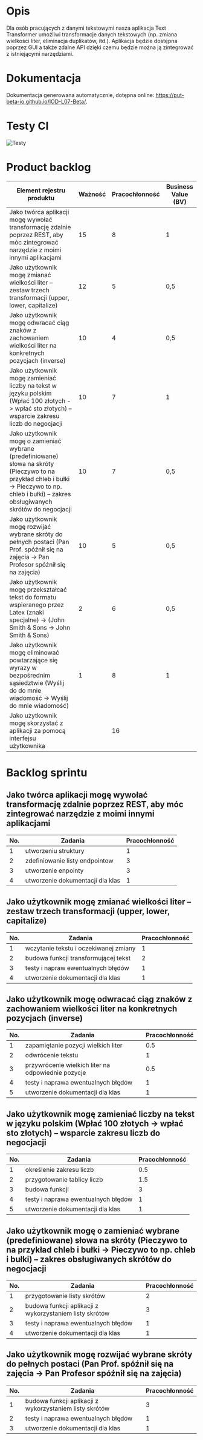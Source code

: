 
# Opis 

Dla osób pracujących z danymi tekstowymi nasza aplikacja Text Transformer umożliwi transformacje danych tekstowych (np. zmiana wielkości liter, eliminacja duplikatów, itd.). Aplikacja będzie dostępna poprzez GUI a także zdalne API dzięki czemu będzie można ją zintegrować z istniejącymi narzędziami.

# Dokumentacja 

Dokumentacja generowana automatycznie, dotępna online: https://put-beta-io.github.io/IOD-L07-Beta/.

# Testy CI 

![Testy](https://github.com/put-beta-io/IOD-L07-Beta/actions/workflows/maven.yml/badge.svg)

# Product backlog

| Element rejestru produktu	| Ważność	| Pracochłonność	| Business Value (BV) | 
|---------------------------|-----------|-------------------|---------------------|
| Jako twórca aplikacji mogę wywołać transformację zdalnie poprzez REST, aby móc zintegrować narzędzie z moimi innymi aplikacjami	| 15 | 	8	| 1 |
Jako użytkownik mogę zmianać wielkości liter – zestaw trzech transformacji (upper, lower, capitalize) |	12 |	5 |	0,5 |
| Jako użytkownik mogę odwracać ciąg znaków z zachowaniem wielkości liter na konkretnych pozycjach (inverse) | 	10	 | 4 |	0,5 |   
| Jako użytkownik mogę zamieniać liczby na tekst w języku polskim (Wpłać 100 złotych -> wpłać sto złotych) – wsparcie zakresu liczb do negocjacji |	10	| 7	| 1 |
| Jako użytkownik mogę o zamieniać wybrane (predefiniowane) słowa na skróty (Pieczywo to na przykład chleb i bułki -> Pieczywo to np. chleb i bułki) – zakres obsługiwanych skrótów do negocjacji	| 10	| 7 |	0,5 |
| Jako użytkownik mogę rozwijać wybrane skróty do pełnych postaci (Pan Prof. spóźnił się na zajęcia -> Pan Profesor spóźnił się na zajęcia)	| 10	| 5	 | 0,5 |
| Jako użytkownik mogę przekształcać tekst do formatu wspieranego przez Latex (znaki specjalne) -> (John Smith & Sons -> John Smith \& Sons)	| 2 | 	6 |	0,5 |
| Jako użytkownik mogę eliminować powtarzające się wyrazy w bezpośrednim sąsiedztwie (Wyślij do do mnie wiadomość -> Wyślij do mnie wiadomość)	| 1 | 	8 | 	1 |
| Jako użytkownik mogę skorzystać z aplikacji za pomocą interfejsu użytkownika	| 	| 16 | | 

# Backlog sprintu

## Jako twórca aplikacji mogę wywołać transformację zdalnie poprzez REST, aby móc  zintegrować narzędzie z moimi innymi aplikacjami
| No. | Zadania | Pracochłonność | 
|-----|---------|----------------|
| 1 | utworzeniu struktury |  1|
| 2 | zdefiniowanie listy endpointow | 3 |
| 3 | utworzenie enpointy | 3 |
| 4 | utworzenie dokumentacji dla klas | 1 |

## Jako użytkownik mogę zmianać wielkości liter – zestaw trzech transformacji (upper, lower, capitalize)
| No. | Zadania | Pracochłonność | 
|-----|---------|----------------|
| 1 | wczytanie tekstu i oczekiwanej zmiany | 1 |
| 2 | budowa funkcji transformującej tekst | 2 |
| 3 | testy i napraw ewentualnych błędów | 1 |
| 4 | utworzenie dokumentacji dla klas | 1 |

## Jako użytkownik mogę odwracać ciąg znaków z zachowaniem wielkości liter na konkretnych pozycjach (inverse)
| No. | Zadania | Pracochłonność | 
|-----|---------|----------------|
| 1 | zapamiętanie pozycji wielkich liter | 0.5 |
| 2 | odwrócenie tekstu | 1 |
| 3 | przywrócenie wielkich liter na odpowiednie pozycje | 0.5 |
| 4 | testy i naprawa ewentualnych błędów | 1 |
| 5 | utworzenie dokumentacji dla klas | 1 |

## Jako użytkownik mogę zamieniać liczby na tekst w języku polskim (Wpłać 100 złotych -> wpłać sto złotych) – wsparcie zakresu liczb do negocjacji
| No. | Zadania | Pracochłonność | 
|-----|---------|----------------|
| 1 | określenie zakresu liczb | 0.5 |
| 2 | przygotowanie tablicy liczb | 1.5 |
| 3 | budowa funkcji | 3 |
| 4 | testy i naprawa ewentualnych błędów | 1 |
| 5 | utworzenie dokumentacji dla klas | 1 |

## Jako użytkownik mogę o zamieniać wybrane (predefiniowane) słowa na skróty (Pieczywo to na przykład chleb i bułki -> Pieczywo to np. chleb i bułki) – zakres obsługiwanych skrótów do negocjacji
| No. | Zadania | Pracochłonność | 
|-----|---------|----------------|
| 1 | przygotowanie listy skrótów | 2 |
| 2 | budowa funkcji aplikacji z wykorzystaniem listy skrótów | 3 |
| 3 | testy i naprawa ewentualnych błędów | 1 |
| 4 | utworzenie dokumentacji dla klas | 1 |

## Jako użytkownik mogę rozwijać wybrane skróty do pełnych postaci (Pan Prof. spóźnił się na zajęcia -> Pan Profesor spóźnił się na zajęcia)
| No. | Zadania | Pracochłonność | 
|-----|---------|----------------|
| 1 | budowa funkcji aplikacji z wykorzystaniem listy skrótów | 3 |
| 2 | testy i naprawa ewentualnych błędów | 1 |
| 3 | utworzenie dokumentacji dla klas | 1 |
